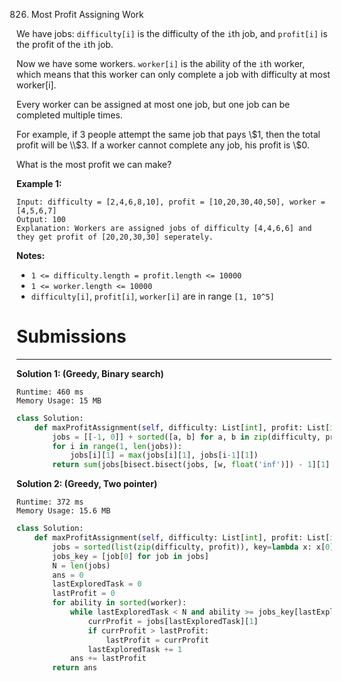 826. Most Profit Assigning Work

We have jobs: `difficulty[i]` is the difficulty of the `i`th job, and `profit[i]` is the profit of the `i`th job. 

Now we have some workers. `worker[i]` is the ability of the `i`th worker, which means that this worker can only complete a job with difficulty at most worker[i]. 

Every worker can be assigned at most one job, but one job can be completed multiple times.

For example, if 3 people attempt the same job that pays \\$1, then the total profit will be \\$3.  If a worker cannot complete any job, his profit is \\$0.

What is the most profit we can make?

**Example 1:**
```
Input: difficulty = [2,4,6,8,10], profit = [10,20,30,40,50], worker = [4,5,6,7]
Output: 100 
Explanation: Workers are assigned jobs of difficulty [4,4,6,6] and they get profit of [20,20,30,30] seperately.
```

**Notes:**

* `1 <= difficulty.length = profit.length <= 10000`
* `1 <= worker.length <= 10000`
* `difficulty[i]`, `profit[i]`, `worker[i]` are in range `[1, 10^5]`

# Submissions
---
**Solution 1: (Greedy, Binary search)**
```
Runtime: 460 ms
Memory Usage: 15 MB
```
```python
class Solution:
    def maxProfitAssignment(self, difficulty: List[int], profit: List[int], worker: List[int]) -> int:
        jobs = [[-1, 0]] + sorted([a, b] for a, b in zip(difficulty, profit))
        for i in range(1, len(jobs)):
            jobs[i][1] = max(jobs[i][1], jobs[i-1][1])
        return sum(jobs[bisect.bisect(jobs, [w, float('inf')]) - 1][1] for w in worker)
```

**Solution 2: (Greedy, Two pointer)**
```
Runtime: 372 ms
Memory Usage: 15.6 MB
```
```python
class Solution:
    def maxProfitAssignment(self, difficulty: List[int], profit: List[int], worker: List[int]) -> int:
        jobs = sorted(list(zip(difficulty, profit)), key=lambda x: x[0])
        jobs_key = [job[0] for job in jobs]
        N = len(jobs)
        ans = 0
        lastExploredTask = 0
        lastProfit = 0
        for ability in sorted(worker):
            while lastExploredTask < N and ability >= jobs_key[lastExploredTask]:
                currProfit = jobs[lastExploredTask][1]
                if currProfit > lastProfit:
                    lastProfit = currProfit
                lastExploredTask += 1
            ans += lastProfit
        return ans
```